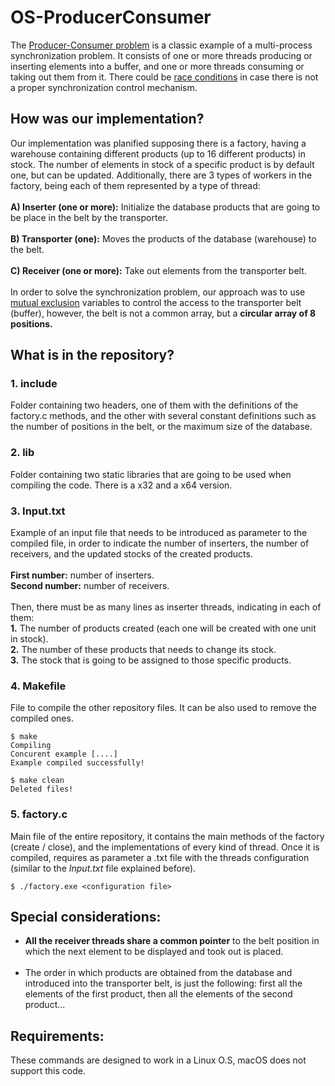 # OS-ProducerConsumer

The <a href="https://en.wikipedia.org/wiki/Producer–consumer_problem">Producer-Consumer problem</a> is a classic example of a multi-process synchronization problem. It consists of one or more threads producing or inserting elements into a buffer, and one or more threads consuming or taking out them from it. There could be <a href="https://en.wikipedia.org/wiki/Race_condition">race conditions</a> in case there is not a proper synchronization control mechanism.

## How was our implementation?

Our implementation was planified supposing there is a factory, having a warehouse containing different products (up to 16 different products) in stock. The number of elements in stock of a specific product is by default one, but can be updated. Additionally, there are 3 types of workers in the factory, being each of them represented by a type of thread:<br>
<br>
<b>A) Inserter (one or more):</b> Initialize the database products that are going to be place in the belt by the transporter.
<br><br>
<b>B) Transporter (one):</b> Moves the products of the database (warehouse) to the belt.
<br><br>
<b>C) Receiver (one or more):</b> Take out elements from the transporter belt.<br>
<br>
In order to solve the synchronization problem, our approach was to use <a href="https://en.wikipedia.org/wiki/Mutual_exclusion">mutual exclusion</a> variables to control the access to the transporter belt (buffer), however, the belt is not a common array, but a <b>circular array of 8 positions.</b>

## What is in the repository?

### 1. include
Folder containing two headers, one of them with the definitions of the factory.c methods, and the other with several constant definitions such as the number of positions in the belt, or the maximum size of the database.

### 2. lib
Folder containing two static libraries that are going to be used when compiling the code. There is a x32 and a x64 version.

### 3. Input.txt
Example of an input file that needs to be introduced as parameter to the compiled file, in order to indicate the number of inserters, the number of receivers, and the updated stocks of the created products.<br>
<br>
<b>First number:</b> number of inserters.
<br>
<b>Second number:</b> number of receivers.<br>
<br>
Then, there must be as many lines as inserter threads, indicating in each of them:
<br>
<b>1.</b> The number of products created (each one will be created with one unit in stock).<br>
<b>2.</b> The number of these products that needs to change its stock.<br>
<b>3.</b> The stock that is going to be assigned to those specific products.

### 4. Makefile
File to compile the other repository files. It can be also used to remove the compiled ones.

```shell
$ make
Compiling
Concurent example [....]
Example compiled successfully!
```

```shell
$ make clean
Deleted files!
```

### 5. factory.c
Main file of the entire repository, it contains the main methods of the factory (create / close), and the implementations of every kind of thread. Once it is compiled, requires as parameter a .txt file with the threads configuration (similar to the <i>Input.txt</i> file explained before).

```shell
$ ./factory.exe <configuration file>
```

## Special considerations:

* <b>All the receiver threads share a common pointer</b> to the belt position in which the next element to be displayed and took out is placed.
<br><br>
* The order in which products are obtained from the database and introduced into the transporter belt, is just the following: first all the elements of the first product, then all the elements of the second product...

## Requirements:

These commands are designed to work in a Linux O.S, macOS does not support this code.
